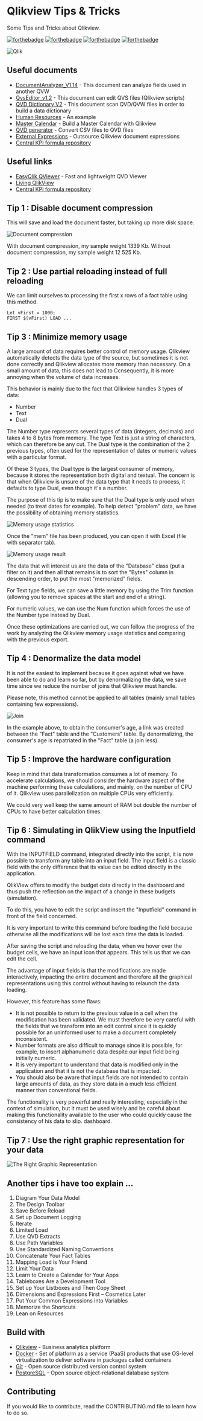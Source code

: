 # Qlikview Tips & Tricks

Some Tips and Tricks about Qlikview.

[![forthebadge](https://forthebadge.com/images/badges/made-with-crayons.svg)](http://forthebadge.com)  [![forthebadge](https://forthebadge.com/images/badges/contains-technical-debt.svg)](http://forthebadge.com)  [![forthebadge](https://forthebadge.com/images/badges/check-it-out.svg)](http://forthebadge.com)  [![forthebadge](https://forthebadge.com/images/badges/built-with-love.svg)](http://forthebadge.com)

![Qlik](./images/qlik-logo-256.png)

## Useful documents

* [DocumentAnalyzer_V1.14](./qvw/DocumentAnalyzer_V1.14.qvw) - This document can analyze fields used in another QVW 
* [QvsEditor_v1.2](./qvw/QvsEditor_v1.2.qvw) - This document can edit QVS files (Qlikview scripts)
* [QVD Dictionary V2](./qvw/QVD_Dictionary_V2.qvw) - This document scan QVD/QVW files in order to build a data dictionary
* [Human Resources](./qvw/Human_Resources.qvw) - An example
* [Master Calendar](./qvw/qlik-calendar.qvw) - Build a Master Calendar with Qlikview
* [QVD generator](./qvw/convert_csv_to_qvd.qvw) - Convert CSV files to QVD files
* [External Expressions](./qvw/external_expressions.qvw) - Outsource Qlikview document expressions
* [Central KPI formula repository](./qvw/kpi_formula_generator.qvw)

## Useful links

* [EasyQlik QViewer](https://www.easyqlik.com/) - Fast and lightweight QVD Viewer
* [Living QlikView](http://livingqlikview.com/19-tips-all-qlikview-beginners-must-know/)
* [Central KPI formula repository](https://community.qlik.com/t5/Deployment-Framework/Central-KPI-Formula-Repository-solution/td-p/1478681)

## Tip 1 : Disable document compression

This will save and load the document faster, but taking up more disk space.

![Document compression](./images/DocumentCompression.png)

With document compression, my sample weight 1339 Kb.
Without document compression, my sample weight 12 525 Kb.

## Tip 2 : Use partial reloading instead of full reloading

We can limit ourselves to processing the first x rows of a fact table using this method.

```
Let vFirst = 1000;
FIRST $(vFirst) LOAD ...
```

## Tip 3 : Minimize memory usage

A large amount of data requires better control of memory usage. Qlikview automatically detects the data type of the source, but sometimes it is not done correctly and Qlikview allocates more memory than necessary. On a small amount of data, this does not lead to Ccnsequently, it is more annoying when the volume of data increases.

This behavior is mainly due to the fact that Qlikview handles 3 types of data:
* Number
* Text
* Dual

The Number type represents several types of data (integers, decimals) and takes 4 to 8 bytes from memory. The type Text is just a string of characters, which can therefore be any cut. The Dual type is the combination of the 2 previous types, often used for the representation of dates or numeric values with a particular format.

Of these 3 types, the Dual type is the largest consumer of memory, because it stores the representation both digital and textual. The concern is that when Qlikview is unsure of the data type that it needs to process, it defaults to type Dual, even though it's a number.

The purpose of this tip is to make sure that the Dual type is only used when needed (to treat dates for example). To help detect "problem" data, we have the possibility of obtaining memory statistics.

![Memory usage statistics](./images/MemoryUsage.png)

Once the "mem" file has been produced, you can open it with Excel (file with separator tab).

![Memory usage result](./images/MemoryUsageResult.png)

The data that will interest us are the data of the "Database" class (put a filter on it) and then all that remains is to sort the "Bytes" column in descending order, to put the most "memorized" fields.

For Text type fields, we can save a little memory by using the Trim function (allowing you to remove spaces at the start and end of a string).

For numeric values, we can use the Num function which forces the use of the Number type instead by Dual.

Once these optimizations are carried out, we can follow the progress of the work by analyzing the Qlikview memory usage statistics and comparing with the previous export.

## Tip 4 : Denormalize the data model

It is not the easiest to implement because it goes against what we have been able to do and learn so far, but by denormalizing the data, we save time since we reduce the number of joins that Qlikview must handle.

Please note, this method cannot be applied to all tables (mainly small tables containing few expressions).

![Join](./images/Join.png)

In the example above, to obtain the consumer's age, a link was created between the "Fact" table and the "Customers" table. By denormalizing, the consumer's age is repatriated in the "Fact" table (a join less).

## Tip 5 : Improve the hardware configuration

Keep in mind that data transformation consumes a lot of memory. To accelerate calculations, we should consider the hardware aspect of the machine performing these calculations, and mainly, on the number of CPU of it. Qlikview uses parallelization on multiple CPUs very efficiently.

We could very well keep the same amount of RAM but double the number of CPUs to have better calculation times.

## Tip 6 : Simulating in QlikView using the Inputfield command

With the INPUTFIELD command, integrated directly into the script, it is now possible to transform any table into an input field. The input field is a classic field with the only difference that its value can be edited directly in the application.

QlikView offers to modify the budget data directly in the dashboard and thus push the reflection on the impact of a change in these budgets (simulation).

To do this, you have to edit the script and insert the "Inputfield" command in front of the field concerned.

It is very important to write this command before loading the field because otherwise all the modifications will be lost each time the data is loaded.

After saving the script and reloading the data, when we hover over the budget cells, we have an input icon that appears. This tells us that we can edit the cell.

The advantage of input fields is that the modifications are made interactively, impacting the entire document and therefore all the graphical representations using this control without having to relaunch the data loading.

However, this feature has some flaws:
* It is not possible to return to the previous value in a cell when the modification has been validated. We must therefore be very careful with the fields that we transform into an edit control since it is quickly possible for an uninformed user to make a document completely inconsistent.
* Number formats are also difficult to manage since it is possible, for example, to insert alphanumeric data despite our input field being initially numeric.
* It is very important to understand that data is modified only in the application and that it is not the database that is impacted.
* You should also be aware that input fields are not intended to contain large amounts of data, as they store data in a much less efficient manner than conventional fields.

The functionality is very powerful and really interesting, especially in the context of simulation, but it must be used wisely and be careful about making this functionality available to the user who could quickly cause the consistency of his data to slip. dashboard.

## Tip 7 : Use the right graphic representation for your data

![The Right Graphic Representation](./images/Dataviz.png)

## Another tips i have too explain ...

1. Diagram Your Data Model
2. The Design Toolbar
3. Save Before Reload
4. Set up Document Logging
5. Iterate
6. Limited Load
7. Use QVD Extracts
8. Use Path Variables
9. Use Standardized Naming Conventions
10. Concatenate Your Fact Tables
11. Mapping Load is Your Friend
12. Limit Your Data
13. Learn to Create a Calendar for Your Apps
14. Tableboxes Are a Development Tool
15. Set up Your Listboxes and Then Copy Sheet
16. Dimensions and Expressions First – Cosmetics Later
17. Put Your Common Expressions into Variables
18. Memorize the Shortcuts
19. Lean on Resources

## Build with

* [Qlikview](https://www.qlik.com/fr-fr/) - Business analytics platform
* [Docker](https://www.docker.com/) - Set of platform as a service (PaaS) products that use OS-level virtualization to deliver software in packages called containers
* [Git](https://git-scm.com) - Open source distributed version control system
* [PostgreSQL](https://www.postgresql.org) - Open source object-relational database system

## Contributing

If you would like to contribute, read the CONTRIBUTING.md file to learn how to do so.
